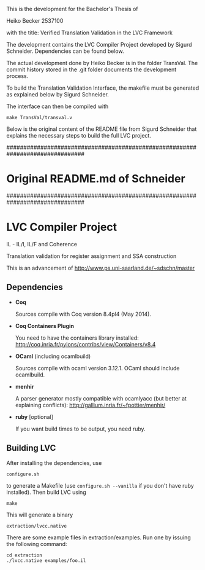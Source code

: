 This is the development for the Bachelor's Thesis of

Heiko Becker
2537100

with the title: Verified Translation Validation in the LVC Framework

The development contains the LVC Compiler Project developed by Sigurd Schneider.
Dependencies can be found below.

The actual development done by Heiko Becker is in the folder TransVal.
The commit history stored in the .git folder documents the development process.

To build the Translation Validation Interface, the makefile must be generated
as explained below by Sigurd Schneider.

The interface can then be compiled with

    make TransVal/transval.v


Below is the original content of the README file from Sigurd Schneider that 
explains the necessary steps to build the full LVC project.

###############################################################################
#			Original README.md of Schneider			      #
###############################################################################

# LVC Compiler Project
IL - IL/I, IL/F and Coherence

Translation validation for register assignment and SSA construction

This is an advancement of http://www.ps.uni-saarland.de/~sdschn/master


## Dependencies

- **Coq**

    Sources compile with Coq version 8.4pl4 (May 2014).

- **Coq Containers Plugin**

    You need to have the containers library installed:
    http://coq.inria.fr/pylons/contribs/view/Containers/v8.4

- **OCaml** (including ocamlbuild)

    Sources compile with ocaml version 3.12.1. OCaml should include ocamlbuild.

- **menhir**

    A parser generator mostly compatible with ocamlyacc (but better at explaining conflicts):
    http://gallium.inria.fr/~fpottier/menhir/

- **ruby** [optional]

    If you want build times to be output, you need ruby.

## Building LVC

After installing the dependencies, use

	configure.sh

to generate a Makefile (use `configure.sh --vanilla` if you don't have ruby installed). Then build LVC using

	make

This will generate a binary

	extraction/lvcc.native

There are some example files in extraction/examples. Run one by issuing the following command:

	cd extraction
	./lvcc.native examples/foo.il
